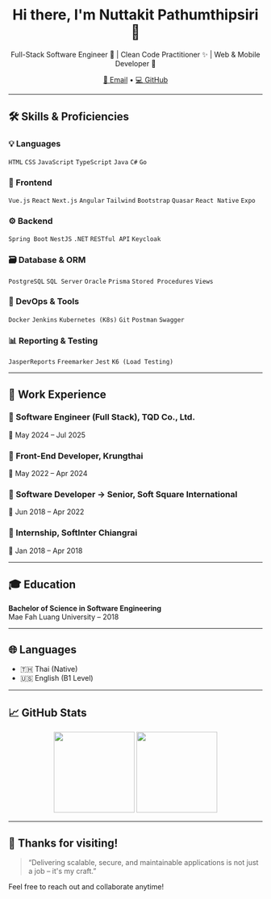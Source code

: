 <h1 align="center">Hi there, I'm Nuttakit Pathumthipsiri 👋</h1>

<p align="center">
  Full-Stack Software Engineer 🧩 | Clean Code Practitioner ✨ | Web & Mobile Developer 📱  
</p>

<p align="center">
  <a href="mailto:nuttakit.pathumthipsiri@gmail.com">📧 Email</a> • 
  <a href="https://github.com/nuttakit-pathumthipsiri">💻 GitHub</a>
</p>

---

## 🛠️ Skills & Proficiencies

### 💡 Languages  
`HTML` `CSS` `JavaScript` `TypeScript` `Java` `C#` `Go`

### 🧩 Frontend  
`Vue.js` `React` `Next.js` `Angular` `Tailwind` `Bootstrap` `Quasar` `React Native` `Expo`

### ⚙ Backend  
`Spring Boot` `NestJS` `.NET` `RESTful API` `Keycloak`

### 🗃️ Database & ORM  
`PostgreSQL` `SQL Server` `Oracle` `Prisma` `Stored Procedures` `Views`

### 🚀 DevOps & Tools  
`Docker` `Jenkins` `Kubernetes (K8s)` `Git` `Postman` `Swagger`

### 📊 Reporting & Testing  
`JasperReports` `Freemarker` `Jest` `K6 (Load Testing)`

---

## 💼 Work Experience

### 🔹 Software Engineer (Full Stack), TQD Co., Ltd.  
📆 May 2024 – Jul 2025  

### 🔹 Front-End Developer, Krungthai  
📆 May 2022 – Apr 2024  

### 🔹 Software Developer → Senior, Soft Square International  
📆 Jun 2018 – Apr 2022   

### 🔹 Internship, SoftInter Chiangrai  
📆 Jan 2018 – Apr 2018  

---

## 🎓 Education

**Bachelor of Science in Software Engineering**  
Mae Fah Luang University – 2018

---

## 🌐 Languages

- 🇹🇭 Thai (Native)  
- 🇺🇸 English (B1 Level)

---

## 📈 GitHub Stats

<p align="center">
  <img src="https://github-readme-stats.vercel.app/api?username=nuttakit-pathumthipsiri&show_icons=true&theme=tokyonight" height="160" />
  <img src="https://github-readme-stats.vercel.app/api/top-langs/?username=nuttakit-pathumthipsiri&layout=compact&theme=tokyonight" height="160" />
</p>

---

## 🙌 Thanks for visiting!

> “Delivering scalable, secure, and maintainable applications is not just a job – it's my craft.”

Feel free to reach out and collaborate anytime!
